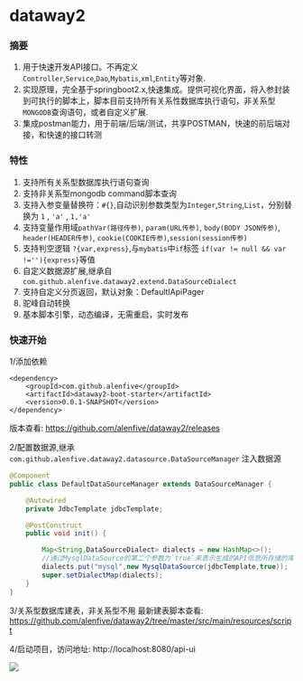# dataway2

### 摘要
1. 用于快速开发API接口。不再定义`Controller`,`Service`,`Dao`,`Mybatis`,`xml`,`Entity`等对象.
2. 实现原理，完全基于springboot2.x,快速集成。提供可视化界面，将入参封装到可执行的脚本上，脚本目前支持所有关系性数据库执行语句，非关系型`MONGODB`查询语句，或者自定义扩展.
3. 集成postman能力，用于前端/后端/测试，共享POSTMAN，快速的前后端对接，和快速的接口转测

### 特性
1. 支持所有关系型数据库执行语句查询     
2. 支持非关系型mongodb command脚本查询          
3. 支持入参变量替换符：`#{}`,自动识别参数类型为`Integer`,`String`,`List`，分别替换为 `1` , `'a'` , `1,'a'` 
4. 支持变量作用域`pathVar(路径传参)`, `param(URL传参)`, `body(BODY JSON传参)`, `header(HEADER传参)`, `cookie(COOKIE传参)`,`session(session传参)`
5. 支持判空逻辑 `?{var,express}`,与`mybatis`中`if`标签 `if(var != null && var !=''){express}`等值 
6. 自定义数据源扩展,继承自`com.github.alenfive.dataway2.extend.DataSourceDialect`       
8. 支持自定义分页返回，默认对象：DefaultIApiPager       
9. 驼峰自动转换
10. 基本脚本引擎，动态编译，无需重启，实时发布

### 快速开始
1/添加依赖

```$xml
<dependency>
    <groupId>com.github.alenfive</groupId>
    <artifactId>dataway2-boot-starter</artifactId>
    <version>0.0.1-SNAPSHOT</version>
</dependency>
```

版本查看: https://github.com/alenfive/dataway2/releases  

2/配置数据源,继承`com.github.alenfive.dataway2.datasource.DataSourceManager` 注入数据源

```java
@Component
public class DefaultDataSourceManager extends DataSourceManager {

    @Autowired
    private JdbcTemplate jdbcTemplate;

    @PostConstruct
    public void init() {

        Map<String,DataSourceDialect> dialects = new HashMap<>();
        //通过MysqlDataSource的第二个参数为`true`来表示生成的API信息所存储的库，有且仅有一个为true
        dialects.put("mysql",new MysqlDataSource(jdbcTemplate,true));
        super.setDialectMap(dialects);
    }
}
```

3/关系型数据库建表，非关系型不用
最新建表脚本查看: https://github.com/alenfive/dataway2/tree/master/src/main/resources/script

4/启动项目，访问地址: http://localhost:8080/api-ui

![](https://github.com/alenfive/dataway2/blob/master/src/main/resources/static/images/demo.png)

  
